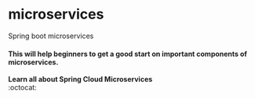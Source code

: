 # microservices
Spring boot microservices 
#### This will help beginners to get a good start on important components of microservices. 

**Learn all about Spring Cloud Microservices**  
:octocat:
